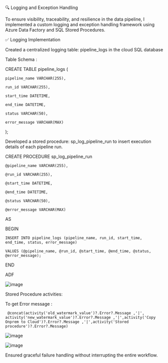🔍 Logging and Exception Handling

To ensure visibility, traceability, and resilience in the data pipeline, I implemented a custom logging and exception handling framework using Azure Data Factory and SQL Stored Procedures.

✅ Logging Implementation

Created a centralized logging table: pipeline_logs in the cloud SQL database

Table Schema :

CREATE TABLE pipeline_logs (

    pipeline_name VARCHAR(255),
    
    run_id VARCHAR(255),
    
    start_time DATETIME,
    
    end_time DATETIME,
    
    status VARCHAR(50),
    
    error_message VARCHAR(MAX)
    
);


Developed a stored procedure: sp_log_pipeline_run to insert execution details of each pipeline run.

CREATE PROCEDURE sp_log_pipeline_run

    @pipeline_name VARCHAR(255),
    
    @run_id VARCHAR(255),
    
    @start_time DATETIME,

    @end_time DATETIME,
    
    @status VARCHAR(50),
    
    @error_message VARCHAR(MAX)
    
AS

BEGIN

    INSERT INTO pipeline_logs (pipeline_name, run_id, start_time, end_time, status, error_message)
    
    VALUES (@pipeline_name, @run_id, @start_time, @end_time, @status, @error_message);
    
END


ADF 

![image](https://github.com/user-attachments/assets/adae8723-18be-4c96-bf0e-c3b232128593)


Stored Procedure activities:

To get Error message :

     @concat(activity('old_watermark_value')?.Error?.Message ,'|', activity('new_watermark_value')?.Error?.Message ,'|',activity('Copy Onprem to Cloud')?.Error?.Message ,'|',activity('Stored procedure')?.Error?.Message)

![image](https://github.com/user-attachments/assets/7ccd358e-3d1e-4446-9df1-eaa6c8ab1532)

![image](https://github.com/user-attachments/assets/8beecc47-3b20-42b4-aeeb-48f71b6b9147)

Ensured graceful failure handling without interrupting the entire workflow.

